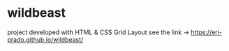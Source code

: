 # wildbeast
 project developed with HTML & CSS Grid Layout
 see the link -> https://eri-prado.github.io/wildbeast/
